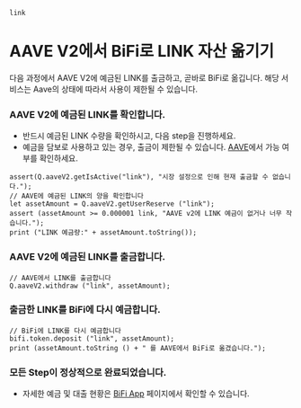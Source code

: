 ```meta-Currency
link
```

# AAVE V2에서 BiFi로 LINK 자산 옮기기

다음 과정에서 AAVE V2에 예금된 LINK를 출금하고, 곧바로 BiFi로 옮깁니다. 해당 서비스는 Aave의 상태에 따라서 사용이 제한될 수 있습니다.

### AAVE V2에 예금된 LINK를 확인합니다.

- 반드시 예금된 LINK 수량을 확인하시고, 다음 step을 진행하세요.
- 예금을 담보로 사용하고 있는 경우, 출금이 제한될 수 있습니다. [AAVE](https://app.aave.com/#/dashboard)에서 가능 여부를 확인하세요.

```output-Dynamic
assert(Q.aaveV2.getIsActive("link"), "시장 설정으로 인해 현재 출금할 수 없습니다.");
// AAVE에 예금된 LINK의 양을 확인합니다
let assetAmount = Q.aaveV2.getUserReserve ("link");
assert (assetAmount >= 0.000001 link, "AAVE v2에 LINK 예금이 없거나 너무 작습니다.");
print ("LINK 예금량:" + assetAmount.toString());
```

### AAVE V2에 예금된 LINK를 출금합니다.

```taster
// AAVE에서 LINK를 출금합니다
Q.aaveV2.withdraw ("link", assetAmount);
```

### 출금한 LINK를 BiFi에 다시 예금합니다.

```taster
// BiFi에 LINK를 다시 예금합니다
bifi.token.deposit ("link", assetAmount);
print (assetAmount.toString () + " 를 AAVE에서 BiFi로 옮겼습니다.");
```

### 모든 Step이 정상적으로 완료되었습니다.

- 자세한 예금 및 대출 현황은 [BiFi App](https://app.bifi.finance/) 페이지에서 확인할 수 있습니다.
